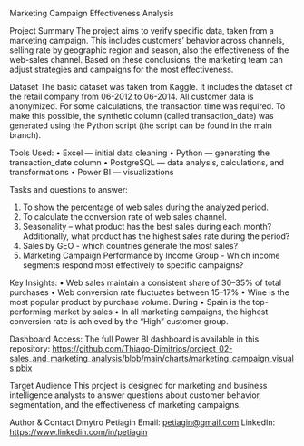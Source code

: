 Marketing Campaign Effectiveness Analysis

Project Summary
The project aims to verify specific data, taken from a marketing campaign. This includes customers’ behavior across channels, selling rate by geographic region and season, also the effectiveness of the web-sales channel. Based on these conclusions, the marketing team can adjust strategies and campaigns for the most effectiveness. 

Dataset
The basic dataset was taken from Kaggle. It includes the dataset of the retail company from 06-2012 to 06-2014. All customer data is anonymized. For some calculations, the transaction time was required. To  make this possible, the synthetic column (called transaction_date) was generated using the Python script (the script can be found in the main branch). 

Tools Used:
•	Excel — initial data cleaning
•	Python — generating the transaction_date column
•	PostgreSQL — data analysis, calculations, and transformations
•	Power BI — visualizations

Tasks and questions to answer:
1. To show the percentage of web sales during the analyzed period. 
2. To calculate the conversion rate of web sales channel. 
3. Seasonality – what product has the best sales during each month? Additionally, what product has the highest sales rate during the period?
4. Sales by GEO - which countries generate the most sales?
5. Marketing Campaign Performance by Income Group - Which income segments respond most effectively to specific campaigns?

Key Insights:
•	Web sales maintain a consistent share of 30–35% of total purchases
•	Web conversion rate fluctuates between 15–17%
•	Wine is the most popular product by purchase volume. During 
•	Spain is the top-performing market by sales
•	In all marketing campaigns, the highest conversion rate is achieved by the “High” customer group. 


Dashboard Access:
The full Power BI dashboard is available in this repository:
https://github.com/Thiago-Dimitrios/project_02-sales_and_marketing_analysis/blob/main/charts/marketing_campaign_visuals.pbix

Target Audience
This project is designed for marketing and business intelligence analysts to answer questions about customer behavior, segmentation, and the effectiveness of marketing campaigns. 

Author & Contact
Dmytro Petiagin
Email: petiagin@gmail.com
LinkedIn: https://www.linkedin.com/in/petiagin

